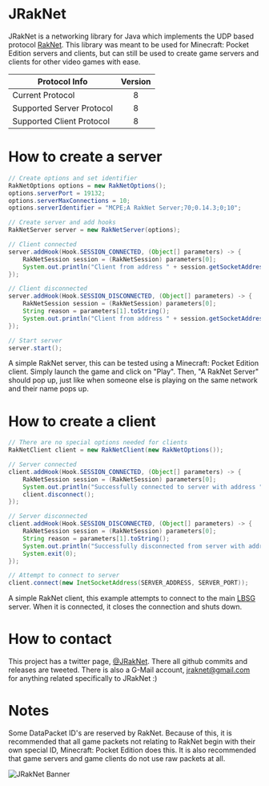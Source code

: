 # JRakNet
JRakNet is a networking library for Java which implements the UDP based protocol [RakNet](https://github.com/OculusVR/RakNet).
This library was meant to be used for Minecraft: Pocket Edition servers and clients, but can still be used to create game servers and clients for other video games with ease.

| Protocol Info             | Version |
| --------------------------|:-------:|
| Current Protocol          | 8       |
| Supported Server Protocol | 8       |
| Supported Client Protocol | 8       |

# How to create a server

```java
// Create options and set identifier
RakNetOptions options = new RakNetOptions();
options.serverPort = 19132;
options.serverMaxConnections = 10;
options.serverIdentifier = "MCPE;A RakNet Server;70;0.14.3;0;10";

// Create server and add hooks
RakNetServer server = new RakNetServer(options);

// Client connected
server.addHook(Hook.SESSION_CONNECTED, (Object[] parameters) -> {
	RakNetSession session = (RakNetSession) parameters[0];
	System.out.println("Client from address " + session.getSocketAddress() + " has connected to the server");
});

// Client disconnected
server.addHook(Hook.SESSION_DISCONNECTED, (Object[] parameters) -> {
	RakNetSession session = (RakNetSession) parameters[0];
	String reason = parameters[1].toString();
	System.out.println("Client from address " + session.getSocketAddress() + " has disconnected from the server for the reason \"" + reason + "\"");
});

// Start server
server.start();	
```
A simple RakNet server, this can be tested using a Minecraft: Pocket Edition client. Simply launch the game and click on "Play". Then, "A RakNet Server" should pop up, just like when someone else is playing on the same network and their name pops up.


# How to create a client

```java
// There are no special options needed for clients
RakNetClient client = new RakNetClient(new RakNetOptions());

// Server connected
client.addHook(Hook.SESSION_CONNECTED, (Object[] parameters) -> {
	RakNetSession session = (RakNetSession) parameters[0];
	System.out.println("Successfully connected to server with address " + session.getSocketAddress());
	client.disconnect();
});

// Server disconnected
client.addHook(Hook.SESSION_DISCONNECTED, (Object[] parameters) -> {
	RakNetSession session = (RakNetSession) parameters[0];
	String reason = parameters[1].toString();
	System.out.println("Successfully disconnected from server with address " + session.getSocketAddress() + " for the reason \"" + reason + "\"");
	System.exit(0);
});

// Attempt to connect to server
client.connect(new InetSocketAddress(SERVER_ADDRESS, SERVER_PORT));
```
A simple RakNet client, this example attempts to connect to the main [LBSG](http://lbsg.net/) server. When it is connected, it closes the connection and shuts down.

# How to contact
This project has a twitter page, [@JRakNet](https://twitter.com/JRakNet). There all github commits and releases are tweeted. There is also a G-Mail account, [jraknet@gmail.com](https://gmail.com) for anything related specifically to JRakNet :)

# Notes
Some DataPacket ID's are reserved by RakNet. Because of this, it is recommended that all game packets not relating to RakNet begin with their own special ID, Minecraft: Pocket Edition does this. It is also recommended that game servers and game clients do not use raw packets at all.

![JRakNet Banner](http://i.imgur.com/t897jIS.png)
